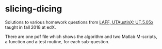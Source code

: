 # slicing-dicing
Solutions to various homework questions from [LAFF, UTAustinX: UT.5.05x](https://www.edx.org/course/linear-algebra-foundations-to-frontiers) taught in fall 2018 at edX. 

There are one pdf file which shows the algorithm and two Matlab M-scripts, a function and a test routine, for each sub-question. 
